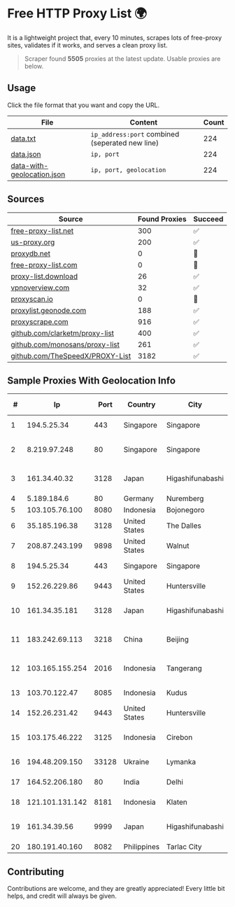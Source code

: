 
# Free HTTP Proxy List 🌍

It is a lightweight project that, every 10 minutes, scrapes lots of free-proxy sites, validates if it works, and serves a clean proxy list.


> Scraper found **5505** proxies at the latest update. Usable proxies are below.

## Usage

Click the file format that you want and copy the URL.


|File|Content|Count|
|----|-------|-----|
|[data.txt](https://raw.githubusercontent.com/themiralay/Proxy-List-World/master/data.txt)|`ip_address:port` combined (seperated new line)|224|
|[data.json](https://raw.githubusercontent.com/themiralay/Proxy-List-World/master/data.json)|`ip, port`|224|
|[data-with-geolocation.json](https://raw.githubusercontent.com/themiralay/Proxy-List-World/master/data-with-geolocation.json)|`ip, port, geolocation`|224|

## Sources

|Source|Found Proxies|Succeed|
|------|-------------|-------|
|[free-proxy-list.net](https://free-proxy-list.net)|300|✅|
|[us-proxy.org](https://www.us-proxy.org)|200|✅|
|[proxydb.net](http://proxydb.net)|0|🚫|
|[free-proxy-list.com](https://free-proxy-list.com/?page=&port=&type%5B%5D=http&type%5B%5D=https&up_time=0&search=Search)|0|🚫|
|[proxy-list.download](https://www.proxy-list.download/HTTP)|26|✅|
|[vpnoverview.com](https://vpnoverview.com/privacy/anonymous-browsing/free-proxy-servers)|32|✅|
|[proxyscan.io](https://www.proxyscan.io)|0|🚫|
|[proxylist.geonode.com](https://proxylist.geonode.com/api/proxy-list?limit=300&page=1&sort_by=lastChecked&sort_type=desc&protocols=http,https)|188|✅|
|[proxyscrape.com](https://api.proxyscrape.com/v2/?request=displayproxies&protocol=http&timeout=10000&country=all&ssl=all&anonymity=all)|916|✅|
|[github.com/clarketm/proxy-list](https://raw.githubusercontent.com/clarketm/proxy-list/master/proxy-list-raw.txt)|400|✅|
|[github.com/monosans/proxy-list](https://raw.githubusercontent.com/monosans/proxy-list/main/proxies/http.txt)|261|✅|
|[github.com/TheSpeedX/PROXY-List](https://raw.githubusercontent.com/TheSpeedX/PROXY-List/master/http.txt)|3182|✅|


## Sample Proxies With Geolocation Info

|#|Ip|Port|Country|City|Internet Service Provider|
|-|--|----|-------|----|-------------------------|
|1|194.5.25.34|443|Singapore|Singapore|Mod Mission Critical LLC|
|2|8.219.97.248|80|Singapore|Singapore|Alibaba (US) Technology Co., Ltd.|
|3|161.34.40.32|3128|Japan|Higashifunabashi|NTT PC Communications, Inc.|
|4|5.189.184.6|80|Germany|Nuremberg|Contabo GmbH|
|5|103.105.76.100|8080|Indonesia|Bojonegoro|GARUDA|
|6|35.185.196.38|3128|United States|The Dalles|Google LLC|
|7|208.87.243.199|9898|United States|Walnut|Psychz Networks|
|8|194.5.25.34|443|Singapore|Singapore|Mod Mission Critical LLC|
|9|152.26.229.86|9443|United States|Huntersville|MCNC|
|10|161.34.35.181|3128|Japan|Higashifunabashi|NTT PC Communications, Inc.|
|11|183.242.69.113|3218|China|Beijing|China Mobile Communications Corporation|
|12|103.165.155.254|2016|Indonesia|Tangerang|PT Jaringan Keluarga Bersama|
|13|103.70.122.47|8085|Indonesia|Kudus|PT Menara Digital Salama|
|14|152.26.231.42|9443|United States|Huntersville|MCNC|
|15|103.175.46.222|3125|Indonesia|Cirebon|PT Internet Keluarga Indonesia|
|16|194.48.209.150|33128|Ukraine|Lymanka|Beetec Telekom LLC|
|17|164.52.206.180|80|India|Delhi|E2E Networks Limited|
|18|121.101.131.142|8181|Indonesia|Klaten|PT SELARAS CITRA TERABIT|
|19|161.34.39.56|9999|Japan|Higashifunabashi|NTT PC Communications, Inc.|
|20|180.191.40.160|8082|Philippines|Tarlac City|Globe Telecom|



## Contributing

Contributions are welcome, and they are greatly appreciated! Every
little bit helps, and credit will always be given.

